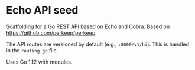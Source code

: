 # Echo API seed

Scaffolding for a Go REST API based on Echo and Cobra. Based on https://github.com/perkeep/perkeep.

The API routes are versioned by default (e.g., `:8000/v1/hi`). This is handled in the `routing.go` file.

Uses Go 1.12 with modules.